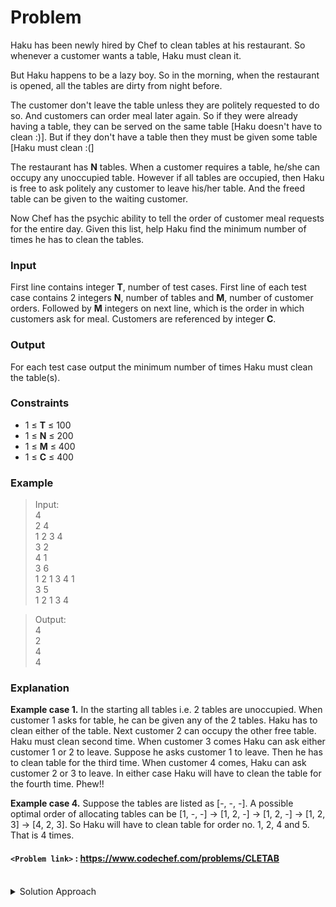 # Problem
Haku has been newly hired by Chef to clean tables at his restaurant. So whenever a customer wants a table, Haku must clean it.

But Haku happens to be a lazy boy. So in the morning, when the restaurant is opened, all the tables are dirty from night before.

The customer don't leave the table unless they are politely requested to do so. And customers can order meal later again. So if they were already having a table, they can be served on the same table \[Haku doesn't have to clean :)\]. But if they don't have a table then they must be given some table \[Haku must clean :(\]

The restaurant has **N** tables. When a customer requires a table, he/she can occupy any unoccupied table. However if all tables are occupied, then Haku is free to ask politely any customer to leave his/her table. And the freed table can be given to the waiting customer.

Now Chef has the psychic ability to tell the order of customer meal requests for the entire day. Given this list, help Haku find the minimum number of times he has to clean the tables.

### Input
First line contains integer **T**, number of test cases. First line of each test case contains 2 integers **N**, number of tables and **M**, number of customer orders. Followed by **M** integers on next line, which is the order in which customers ask for meal. Customers are referenced by integer **C**.

### Output
For each test case output the minimum number of times Haku must clean the table(s).

### Constraints
*   1 ≤ **T** ≤ 100
*   1 ≤ **N** ≤ 200
*   1 ≤ **M** ≤ 400
*   1 ≤ **C** ≤ 400

### Example
>Input:<br/>
4<br/>
2 4<br/>
1 2 3 4<br/>
3 2<br/>
4 1<br/>
3 6<br/>
1 2 1 3 4 1<br/>
3 5<br/>
1 2 1 3 4<br/>

>Output:<br/>
4<br/>
2<br/>
4<br/>
4<br/>

### Explanation
**Example case 1.** In the starting all tables i.e. 2 tables are unoccupied. When customer 1 asks for table, he can be given any of the 2 tables. Haku has to clean either of the table. Next customer 2 can occupy the other free table. Haku must clean second time. When customer 3 comes Haku can ask either customer 1 or 2 to leave. Suppose he asks customer 1 to leave. Then he has to clean table for the third time. When customer 4 comes, Haku can ask customer 2 or 3 to leave. In either case Haku will have to clean the table for the fourth time. Phew!!

**Example case 4.** Suppose the tables are listed as \[-, -, -\]. A possible optimal order of allocating tables can be \[1, -, -\] -> \[1, 2, -\] -> \[1, 2, -\] -> \[1, 2, 3\] -> \[4, 2, 3\]. So Haku will have to clean table for order no. 1, 2, 4 and 5. That is 4 times.

#### `<Problem link>` : <https://www.codechef.com/problems/CLETAB>
<br/>
<details>
  <summary>Solution Approach</summary>
  
  ######
  
   
  
  ### References
  
  >https://discuss.codechef.com/questions/49342/cletab-editorial<br/>
  
</details>
